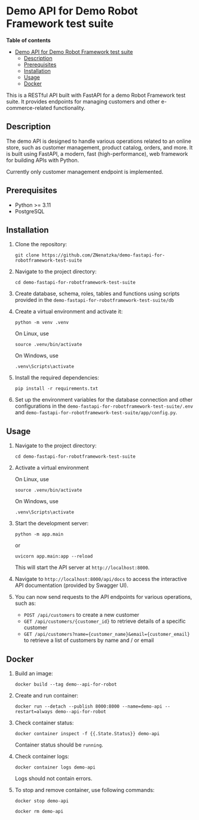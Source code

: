 # Demo API for Demo Robot Framework test suite

**Table of contents**

- [Demo API for Demo Robot Framework test suite](#demo-api-for-demo-robot-framework-test-suite)
  - [Description](#description)
  - [Prerequisites](#prerequisites)
  - [Installation](#installation)
  - [Usage](#usage)
  - [Docker](#docker)

This is a RESTful API built with FastAPI for a demo Robot Framework test suite. It provides endpoints for managing customers and other e-commerce-related functionality.

## Description

The demo API is designed to handle various operations related to an online store, such as customer management, product catalog, orders, and more. It is built using FastAPI, a modern, fast (high-performance), web framework for building APIs with Python.

Currently only customer management endpoint is implemented.

## Prerequisites

- Python >= 3.11
- PostgreSQL

## Installation

1. Clone the repository:

    `git clone https://github.com/ZNenatzka/demo-fastapi-for-robotframework-test-suite`

2. Navigate to the project directory:

    `cd demo-fastapi-for-robotframework-test-suite`

3. Create database, schema, roles, tables and functions using scripts provided in the `demo-fastapi-for-robotframework-test-suite/db`

4. Create a virtual environment and activate it:

    `python -m venv .venv`

    On Linux, use

    `source .venv/bin/activate`

    On Windows, use

    `.venv\Scripts\activate`

5. Install the required dependencies:

    `pip install -r requirements.txt`

6. Set up the environment variables for the database connection and other configurations in the `demo-fastapi-for-robotframework-test-suite/.env` and `demo-fastapi-for-robotframework-test-suite/app/config.py`.

## Usage

1. Navigate to the project directory:

    `cd demo-fastapi-for-robotframework-test-suite`

2. Activate a virtual environment

    On Linux, use

    `source .venv/bin/activate`

    On Windows, use

    `.venv\Scripts\activate`

3. Start the development server:

    `python -m app.main`

    or

    `uvicorn app.main:app --reload`

    This will start the API server at `http://localhost:8000`.

4. Navigate to `http://localhost:8000/api/docs` to access the interactive API documentation (provided by Swagger UI).

5. You can now send requests to the API endpoints for various operations, such as:

   - `POST /api/customers` to create a new customer
   - `GET /api/customers/{customer_id}` to retrieve details of a specific customer
   - `GET /api/customers?name={customer_name}&email={customer_email}` to retrieve a list of customers by name and / or email

## Docker

1. Build an image:

    `docker build --tag demo--api-for-robot`

2. Create and run container:

    `docker run --detach --publish 8000:8000 --name=demo-api --restart=always demo--api-for-robot`

3. Check container status:

    `docker container inspect -f {{.State.Status}} demo-api`

    Container status should be `running`.

4. Check container logs:

    `docker container logs demo-api`

    Logs should not contain errors.

5. To stop and remove container, use following commands:

    `docker stop demo-api`

    `docker rm demo-api`
